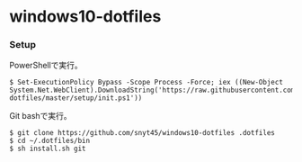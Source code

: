 # windows10-dotfiles
### Setup
PowerShellで実行。
```
$ Set-ExecutionPolicy Bypass -Scope Process -Force; iex ((New-Object System.Net.WebClient).DownloadString('https://raw.githubusercontent.com/snyt45/windows10-dotfiles/master/setup/init.ps1'))
```

Git bashで実行。
```
$ git clone https://github.com/snyt45/windows10-dotfiles .dotfiles
$ cd ~/.dotfiles/bin
$ sh install.sh git
```
